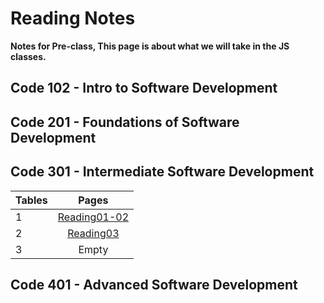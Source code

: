 # Reading Notes

**Notes for Pre-class, This page is about what we will take in the JS classes.**

## Code 102 - Intro to Software Development
## Code 201 - Foundations of Software Development
## Code 301 - Intermediate Software Development

| Tables   |      Pages      | 
|----------|:-------------:|
| 1 |  [Reading01-02](https://github.com/mohasal0101/reading-notes/blob/main/301/301.md) | $1600 |
| 2 |    [Reading03](https://github.com/mohasal0101/reading-notes/blob/main/Class03.md)   |  
| 3 | Empty |    
## Code 401 - Advanced Software Development


